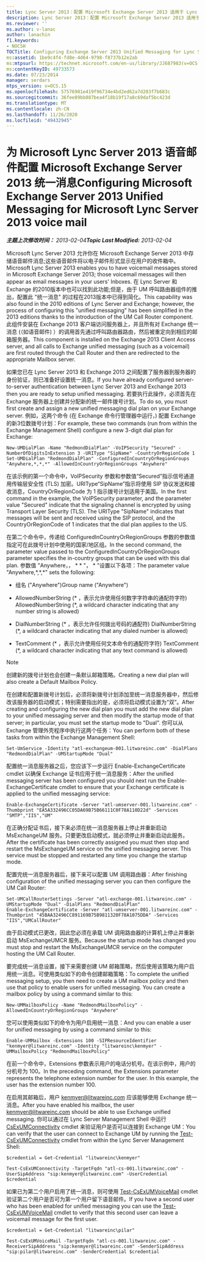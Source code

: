```yaml
---
title: Lync Server 2013：配置 Microsoft Exchange Server 2013 适用于 Lync Server 的统一消息2013语音邮件
description: Lync Server 2013：配置 Microsoft Exchange Server 2013 适用于 Lync Server 2013 语音邮件的统一消息。
ms.reviewer: ''
ms.author: v-lanac
author: lanachin
f1.keywords:
- NOCSH
TOCTitle: Configuring Exchange Server 2013 Unified Messaging for Lync Server 2013 voice mail
ms:assetid: 1be9c4f4-fd8e-4d64-9798-f8737b12e2ab
ms:mtpsurl: https://technet.microsoft.com/en-us/library/JJ687983(v=OCS.15)
ms:contentKeyID: 49733573
ms.date: 07/23/2014
manager: serdars
mtps_version: v=OCS.15
ms.openlocfilehash: 57576981e419f96734e4bd2ed62a7d203f7b683c
ms.sourcegitcommit: 36fee89bb887bea4f18b19f17a8c69daf5bc423d
ms.translationtype: MT
ms.contentlocale: zh-CN
ms.lasthandoff: 11/26/2020
ms.locfileid: "49432945"
---
```

# <a name="configuring-microsoft-exchange-server-2013-unified-messaging-for-microsoft-lync-server-2013-voice-mail"></a><span data-ttu-id="f7bd8-103">为 Microsoft Lync Server 2013 语音邮件配置 Microsoft Exchange Server 2013 统一消息</span><span class="sxs-lookup"><span data-stu-id="f7bd8-103">Configuring Microsoft Exchange Server 2013 Unified Messaging for Microsoft Lync Server 2013 voice mail</span></span>

<div data-xmlns="http://www.w3.org/1999/xhtml">

<div class="topic" data-xmlns="http://www.w3.org/1999/xhtml" data-msxsl="urn:schemas-microsoft-com:xslt" data-cs="https://msdn.microsoft.com/">

<div data-asp="https://msdn2.microsoft.com/asp">



</div>

<div id="mainSection">

<div id="mainBody"><span data-ttu-id="f7bd8-104">

<span> </span></span><span class="sxs-lookup"><span data-stu-id="f7bd8-104">

<span> </span></span></span>

<span data-ttu-id="f7bd8-105">_**主题上次修改时间：** 2013-02-04_</span><span class="sxs-lookup"><span data-stu-id="f7bd8-105">_**Topic Last Modified:** 2013-02-04_</span></span>

<span data-ttu-id="f7bd8-106">Microsoft Lync Server 2013 允许你在 Microsoft Exchange Server 2013 中存储语音邮件消息;这些语音邮件将以电子邮件形式显示在用户的收件箱中。</span><span class="sxs-lookup"><span data-stu-id="f7bd8-106">Microsoft Lync Server 2013 enables you to have voicemail messages stored in Microsoft Exchange Server 2013; those voicemail messages will then appear as email messages in your users' Inboxes.</span></span> <span data-ttu-id="f7bd8-107">在 Lync Server 和 Exchange 的2010版本中也可以找到此功能;但是，由于 UM 呼叫路由器组件的推出，配置此 "统一消息" 的过程在2013版本中已得到简化。</span><span class="sxs-lookup"><span data-stu-id="f7bd8-107">This capability was also found in the 2010 editions of Lync Server and Exchange; however, the process of configuring this "unified messaging" has been simplified in the 2013 editions thanks to the introduction of the UM Call Router component.</span></span> <span data-ttu-id="f7bd8-108">此组件安装在 Exchange 2013 客户端访问服务器上，并且所有对 Exchange 统一消息 (（如语音邮件) ）的调用首先通过呼叫路由器路由，然后被重定向到相应的邮箱服务器。</span><span class="sxs-lookup"><span data-stu-id="f7bd8-108">This component is installed on the Exchange 2013 Client Access server, and all calls to Exchange unified messaging (such as a voicemail) are first routed through the Call Router and then are redirected to the appropriate Mailbox server.</span></span>

<span data-ttu-id="f7bd8-109">如果您已在 Lync Server 2013 和 Exchange 2013 之间配置了服务器到服务器的身份验证，则已准备好设置统一消息。</span><span class="sxs-lookup"><span data-stu-id="f7bd8-109">If you have already configured server-to-server authentication between Lync Server 2013 and Exchange 2013 then you are ready to setup unified messaging.</span></span> <span data-ttu-id="f7bd8-110">若要执行此操作，必须首先在 Exchange 服务器上创建并分配新的统一邮件拨号计划。</span><span class="sxs-lookup"><span data-stu-id="f7bd8-110">To do so, you must first create and assign a new unified messaging dial plan on your Exchange server.</span></span> <span data-ttu-id="f7bd8-111">例如，这两个命令 (在 Exchange 命令行管理器中运行，) 配置 Exchange 的新3位数拨号计划：</span><span class="sxs-lookup"><span data-stu-id="f7bd8-111">For example, these two commands (run from within the Exchange Management Shell) configure a new 3-digit dial plan for Exchange:</span></span>

    New-UMDialPlan -Name "RedmondDialPlan" -VoIPSecurity "Secured" -NumberOfDigitsInExtension 3 -URIType "SipName" -CountryOrRegionCode 1
    Set-UMDialPlan "RedmondDialPlan" -ConfiguredInCountryOrRegionGroups "Anywhere,*,*,*" -AllowedInCountryOrRegionGroups "Anywhere"

<span data-ttu-id="f7bd8-p103">在该示例的第一个命令中，VoIPSecurity 参数和参数值“Secured”指示信号通道用传输层安全性 (TLS) 加密。URIType“SipName”指示将使用 SIP 协议发送和接收消息，CountryOrRegionCode 为 1 指示拨号计划适用于美国。</span><span class="sxs-lookup"><span data-stu-id="f7bd8-p103">In the first command in the example, the VoIPSecurity parameter, and the parameter value "Secured" indicate that the signaling channel is encrypted by using Transport Layer Security (TLS). The URIType "SipName" indicates that messages will be sent and received using the SIP protocol, and the CountryOrRegionCode of 1 indicates that the dial plan applies to the US.</span></span>

<span data-ttu-id="f7bd8-114">在第二个命令中，传递给 ConfiguredInCountryOrRegionGroups 参数的参数值指定可在此拨号计划中使用的国家/地区组。</span><span class="sxs-lookup"><span data-stu-id="f7bd8-114">In the second command, the parameter value passed to the ConfiguredInCountryOrRegionGroups parameter specifies the in-country groups that can be used with this dial plan.</span></span> <span data-ttu-id="f7bd8-115">参数值 "Anywhere，， \* \* "， \* "设置以下各项：</span><span class="sxs-lookup"><span data-stu-id="f7bd8-115">The parameter value "Anywhere,\*,\*,\*" sets the following:</span></span>

  - <span data-ttu-id="f7bd8-116">组名 ("Anywhere")</span><span class="sxs-lookup"><span data-stu-id="f7bd8-116">Group name ("Anywhere")</span></span>

  - <span data-ttu-id="f7bd8-117">AllowedNumberString (\* ，表示允许使用任何数字字符串的通配符字符) </span><span class="sxs-lookup"><span data-stu-id="f7bd8-117">AllowedNumberString (\*, a wildcard character indicating that any number string is allowed)</span></span>

  - <span data-ttu-id="f7bd8-118">DialNumberString (\* ，表示允许任何拨出号码的通配符) </span><span class="sxs-lookup"><span data-stu-id="f7bd8-118">DialNumberString (\*, a wildcard character indicating that any dialed number is allowed)</span></span>

  - <span data-ttu-id="f7bd8-119">TextComment (\* ，表示允许使用任何文本命令的通配符字符) </span><span class="sxs-lookup"><span data-stu-id="f7bd8-119">TextComment (\*, a wildcard character indicating that any text command is allowed)</span></span>

<div>


> [!NOTE]  
> <span data-ttu-id="f7bd8-120">创建新的拨号计划也会创建一条默认邮箱策略。</span><span class="sxs-lookup"><span data-stu-id="f7bd8-120">Creating a new dial plan will also create a Default Mailbox Policy.</span></span>



</div>

<span data-ttu-id="f7bd8-121">在创建和配置新拨号计划后，必须将新拨号计划添加至统一消息服务器中，然后修改该服务器的启动模式；特别需要指出的是，必须将启动模式设置为“双”。</span><span class="sxs-lookup"><span data-stu-id="f7bd8-121">After creating and configuring the new dial plan you must add the new dial plan to your unified messaging server and then modify the startup mode of that server; in particular, you must set the startup mode to "Dual".</span></span> <span data-ttu-id="f7bd8-122">你可以从 Exchange 管理外壳程序中执行这两个任务：</span><span class="sxs-lookup"><span data-stu-id="f7bd8-122">You can perform both of these tasks from within the Exchange Management Shell:</span></span>

    Set-UmService -Identity "atl-exchangeum-001.litwareinc.com" -DialPlans "RedmondDialPlan" -UMStartupMode "Dual"

<span data-ttu-id="f7bd8-123">配置统一消息服务器之后，您应该下一步运行 Enable-ExchangeCertificate cmdlet 以确保 Exchange 证书应用于统一消息服务：</span><span class="sxs-lookup"><span data-stu-id="f7bd8-123">After the unified messaging server has been configured you should next run the Enable-ExchangeCertificate cmdlet to ensure that your Exchange certificate is applied to the unified messaging service:</span></span>

    Enable-ExchangeCertificate -Server "atl-umserver-001.litwareinc.com" -Thumbprint "EA5A332496CC05DA69B75B66111C0F78A110D22d" -Services "SMTP","IIS","UM"

<span data-ttu-id="f7bd8-p106">在正确分配证书后，接下来必须在统一消息服务器上停止并重新启动 MsExchangeUM 服务。只要更改启动模式，就必须停止并重新启动此服务。</span><span class="sxs-lookup"><span data-stu-id="f7bd8-p106">After the certificate has been correctly assigned you must then stop and restart the MsExchangeUM service on the unified messaging server. This service must be stopped and restarted any time you change the startup mode.</span></span>

<span data-ttu-id="f7bd8-126">配置完统一消息服务器后，接下来可以配置 UM 调用路由器：</span><span class="sxs-lookup"><span data-stu-id="f7bd8-126">After finishing configuration of the unified messaging server you can then configure the UM Call Router:</span></span>

    Set-UMCallRouterSettings -Server "atl-exchange-001.litwareinc.com" -UMStartupMode "Dual" -DialPlans "RedmondDialPlan" 
    Enable-ExchangeCertificate -Server "atl-umserver-001.litwareinc.com" -Thumbprint "45BAA32496CC891169B75B9811320F78A1075DDA" -Services "IIS","UMCallRouter"

<span data-ttu-id="f7bd8-127">由于启动模式已更改，因此您必须在承载 UM 调用路由器的计算机上停止并重新启动 MsExchangeUMCR 服务。</span><span class="sxs-lookup"><span data-stu-id="f7bd8-127">Because the startup mode has changed you must stop and restart the MsExchangeUMCR service on the computer hosting the UM Call Router.</span></span>

<span data-ttu-id="f7bd8-p107">要完成统一消息设置，接下来需要创建 UM 邮箱策略，然后使用该策略为用户启用统一消息。可使用类似如下的命令创建邮箱策略：</span><span class="sxs-lookup"><span data-stu-id="f7bd8-p107">To complete the unified messaging setup, you then need to create a UM mailbox policy and then use that policy to enable users for unified messaging. You can create a mailbox policy by using a command similar to this:</span></span>

    New-UMMailboxPolicy -Name "RedmondMailboxPolicy" -AllowedInCountryOrRegionGroups "Anywhere"

<span data-ttu-id="f7bd8-130">您可以使用类似如下的命令为用户启用统一消息：</span><span class="sxs-lookup"><span data-stu-id="f7bd8-130">And you can enable a user for unified messaging by using a command similar to this:</span></span>

    Enable-UMMailbox -Extensions 100 -SIPResourceIdentifier "kenmyer@litwareinc.com" -Identity "litwareinc\kenmyer" -UMMailboxPolicy "RedmondMailboxPolicy"

<span data-ttu-id="f7bd8-p108">在前一个命令中，Extensions 参数表示用户的电话分机号。在该示例中，用户的分机号为 100。</span><span class="sxs-lookup"><span data-stu-id="f7bd8-p108">In the preceding command, the Extensions parameter represents the telephone extension number for the user. In this example, the user has the extension number 100.</span></span>

<span data-ttu-id="f7bd8-133">在启用其邮箱后，用户 kenmyer@litwareinc.com 应该能够使用 Exchange 统一消息。</span><span class="sxs-lookup"><span data-stu-id="f7bd8-133">After you have enabled his mailbox, the user kenmyer@litwareinc.com should be able to use Exchange unified messaging.</span></span> <span data-ttu-id="f7bd8-134">你可以通过在 Lync Server Management Shell 中运行 [CsExUMConnectivity](https://docs.microsoft.com/powershell/module/skype/Test-CsExUMConnectivity) cmdlet 来验证用户是否可以连接到 Exchange UM：</span><span class="sxs-lookup"><span data-stu-id="f7bd8-134">You can verify that the user can connect to Exchange UM by running the [Test-CsExUMConnectivity](https://docs.microsoft.com/powershell/module/skype/Test-CsExUMConnectivity) cmdlet from within the Lync Server Management Shell:</span></span>

    $credential = Get-Credential "litwareinc\kenmyer"
    
    Test-CsExUMConnectivity -TargetFqdn "atl-cs-001.litwareinc.com" -UserSipAddress "sip:kenmyer@litwareinc.com" -UserCredential $credential

<span data-ttu-id="f7bd8-135">如果已为第二个用户启用了统一消息，则可使用 [Test-CsExUMVoiceMail](https://docs.microsoft.com/powershell/module/skype/Test-CsExUMVoiceMail) cmdlet 验证第二个用户是否可为第一个用户留下语音邮件。</span><span class="sxs-lookup"><span data-stu-id="f7bd8-135">If you have a second user who has been enabled for unified messaging you can use the [Test-CsExUMVoiceMail](https://docs.microsoft.com/powershell/module/skype/Test-CsExUMVoiceMail) cmdlet to verify that this second user can leave a voicemail message for the first user.</span></span>

    $credential = Get-Credential "litwareinc\pilar"
    
    Test-CsExUMVoiceMail -TargetFqdn "atl-cs-001.litwareinc.com" -ReceiverSipAddress "sip:kenmyer@litwareinc.com" -SenderSipAddress "sip:pilar@litwareinc.com" -SenderCredential $credential

<span data-ttu-id="f7bd8-136"></div>

<span> </span>

</div>

</div>

</span><span class="sxs-lookup"><span data-stu-id="f7bd8-136"></div>

<span> </span>

</div>

</div>

</span></span></div>

